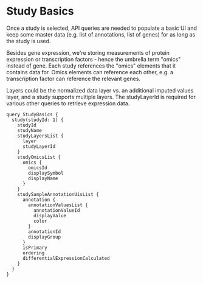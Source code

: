 # Study Basics

Once a study is selected, API queries are needed to populate a basic UI and keep some master data (e.g. list
of annotations, list of genes) for as long as the study is used.

Besides gene expression, we're storing measurements of protein expression or transcription factors - hence the
umbrella term "omics" instead of gene. Each study references the "omics" elements that it contains data for.
Omics elements can reference each other, e.g. a transcription factor can reference the relevant genes.

Layers could be the normalized data layer vs. an additional imputed values layer, and a study supports multiple
layers. The studyLayerId is required for various other queries to retrieve expression data.

```gql
query StudyBasics {
  study(studyId: 1) {
    studyId
    studyName
    studyLayersList {
      layer
      studyLayerId
    }
    studyOmicsList {
      omics {
        omicsId
        displaySymbol
        displayName
      }
    }
    studySampleAnnotationUisList {
      annotation {
        annotationValuesList {
          annotationValueId
          displayValue
          color
        }
        annotationId
        displayGroup
      }
      isPrimary
      ordering
      differentialExpressionCalculated
    }
  }
}
```
